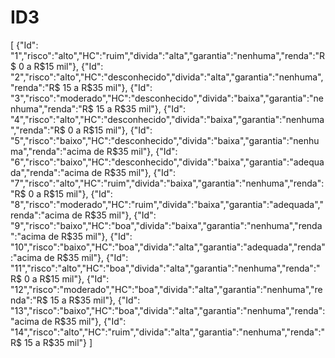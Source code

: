 # ID3

[
	{"Id": "1","risco":"alto","HC":"ruim","divida":"alta","garantia":"nenhuma","renda":"R$ 0 a R$15 mil"},
	{"Id": "2","risco":"alto","HC":"desconhecido","divida":"alta","garantia":"nenhuma","renda":"R$ 15 a R$35 mil"},
	{"Id": "3","risco":"moderado","HC":"desconhecido","divida":"baixa","garantia":"nenhuma","renda":"R$ 15 a R$35 mil"},
	{"Id": "4","risco":"alto","HC":"desconhecido","divida":"baixa","garantia":"nenhuma","renda":"R$ 0 a R$15 mil"},
	{"Id": "5","risco":"baixo","HC":"desconhecido","divida":"baixa","garantia":"nenhuma","renda":"acima de R$35 mil"},
	{"Id": "6","risco":"baixo","HC":"desconhecido","divida":"baixa","garantia":"adequada","renda":"acima de R$35 mil"},
	{"Id": "7","risco":"alto","HC":"ruim","divida":"baixa","garantia":"nenhuma","renda":"R$ 0 a R$15 mil"},
	{"Id": "8","risco":"moderado","HC":"ruim","divida":"baixa","garantia":"adequada","renda":"acima de R$35 mil"},
	{"Id": "9","risco":"baixo","HC":"boa","divida":"baixa","garantia":"nenhuma","renda":"acima de R$35 mil"},
	{"Id": "10","risco":"baixo","HC":"boa","divida":"alta","garantia":"adequada","renda":"acima de R$35 mil"},
	{"Id": "11","risco":"alto","HC":"boa","divida":"alta","garantia":"nenhuma","renda":"R$ 0 a R$15 mil"},
	{"Id": "12","risco":"moderado","HC":"boa","divida":"alta","garantia":"nenhuma","renda":"R$ 15 a R$35 mil"},
	{"Id": "13","risco":"baixo","HC":"boa","divida":"alta","garantia":"nenhuma","renda":"acima de R$35 mil"},
	{"Id": "14","risco":"alto","HC":"ruim","divida":"alta","garantia":"nenhuma","renda":"R$ 15 a R$35 mil"}
]



